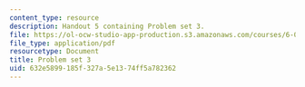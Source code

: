 ```yaml
---
content_type: resource
description: Handout 5 containing Problem set 3.
file: https://ol-ocw-studio-app-production.s3.amazonaws.com/courses/6-006-introduction-to-algorithms-spring-2008/632e5899185f327a5e1374ff5a782362_ps3.pdf
file_type: application/pdf
resourcetype: Document
title: Problem set 3
uid: 632e5899-185f-327a-5e13-74ff5a782362
---
```

